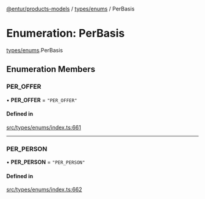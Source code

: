 [@entur/products-models](../README.md) / [types/enums](../modules/types_enums.md) / PerBasis

# Enumeration: PerBasis

[types/enums](../modules/types_enums.md).PerBasis

## Enumeration Members

### PER\_OFFER

• **PER\_OFFER** = ``"PER_OFFER"``

#### Defined in

[src/types/enums/index.ts:661](https://github.com/entur/products-models/blob/main/src/types/enums/index.ts#L661)

___

### PER\_PERSON

• **PER\_PERSON** = ``"PER_PERSON"``

#### Defined in

[src/types/enums/index.ts:662](https://github.com/entur/products-models/blob/main/src/types/enums/index.ts#L662)
